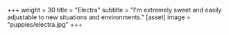 +++
weight = 30
title = "Electra"
subtitle = "I'm extremely sweet and easily adjustable to new situations and environments."
[asset]
    image = "puppies/electra.jpg"
+++
